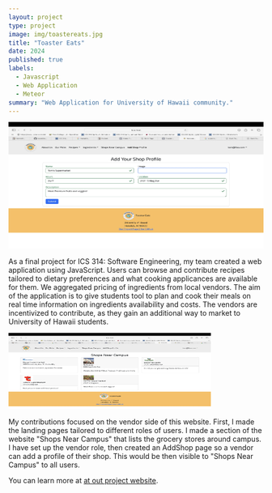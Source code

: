 ```yaml
---
layout: project
type: project
image: img/toastereats.jpg
title: "Toaster Eats"
date: 2024
published: true
labels:
  - Javascript
  - Web Application
  - Meteor
summary: "Web Application for University of Hawaii community."
---
```

<img width="600px" height ="250px" class="rounded float-start pe-4" src="./AddingShop02.jpg">

As a final project for ICS 314: Software Engineering, my team created a web application using JavaScript. Users can browse and contribute recipes tailored to dietary preferences and what cooking applicances are available for them. We aggregated pricing of ingredients from local vendors. The aim of the application is to give students tool to plan and cook their meals on real time information on ingredients availability and costs. The vendors are incentivized to contribute, as they gain an additional way to market to University of Hawaii students. 

<div class="text-center p-4">
 
</div>

<img width="400px" height ="150px" class="rounded float-start pe-4" src="./ShopsNear.jpg">

My contributions focused on the vendor side of this website. First, I made the landing pages tailored to different roles of users. I made a section of the website "Shops Near Campus" that lists the grocery stores around campus. I have set up the vendor role, then created an AddShop page so a vendor can add a profile of their shop. This would be then visible to "Shops Near Campus" to all users. 



You can learn more at  [at out project website](https://toaster-eats.github.io).
